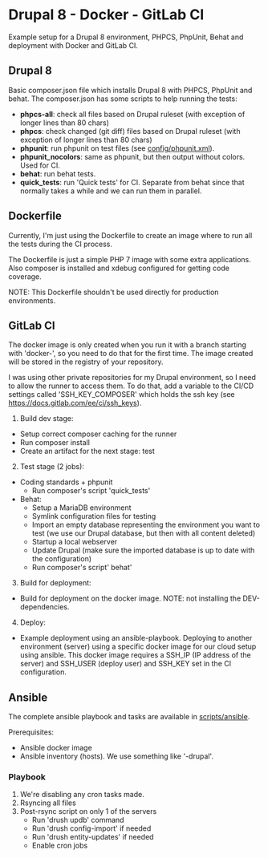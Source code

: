 # Drupal 8 - Docker - GitLab CI
Example setup for a Drupal 8 environment, PHPCS, PhpUnit, Behat and
deployment with Docker and GitLab CI.

## Drupal 8
Basic composer.json file which installs Drupal 8 with PHPCS, PhpUnit and behat.
The composer.json has some scripts to help running the tests:

* **phpcs-all**: check all files based on Drupal ruleset (with exception of longer lines than 80 chars)
* **phpcs**: check changed (git diff) files based on Drupal ruleset (with exception of longer lines than 80 chars)
* **phpunit**: run phpunit on test files (see [config/phpunit.xml](config/phpunit.xml)).
* **phpunit_nocolors**: same as phpunit, but then output without colors. Used for CI.
* **behat**: run behat tests.
* **quick_tests**: run 'Quick tests' for CI. Separate from behat since that normally takes a while and we can run them in parallel.

## Dockerfile
Currently, I'm just using the Dockerfile to create an image where to run all the tests during the CI process.

The Dockerfile is just a simple PHP 7 image with some extra applications. Also composer is installed and xdebug configured
for getting code coverage.

NOTE: This Dockerfile shouldn't be used directly for production environments.

## GitLab CI
The docker image is only created when you run it with a branch starting with 'docker-', so you need to do that for the first time.
The image created will be stored in the registry of your repository.

I was using other private repositories for my Drupal environment, so I need to allow the runner to access them. To do that, 
add a variable to the CI/CD settings called 'SSH_KEY_COMPOSER' which holds the ssh key (see https://docs.gitlab.com/ee/ci/ssh_keys).

1. Build dev stage:
  - Setup correct composer caching for the runner
  - Run composer install
  - Create an artifact for the next stage: test

2. Test stage (2 jobs):
* Coding standards + phpunit
  - Run composer's script 'quick_tests'
* Behat:
  - Setup a MariaDB environment
  - Symlink configuration files for testing
  - Import an empty database representing the environment you want to test (we use our Drupal database, but then with all content deleted)
  - Startup a local webserver
  - Update Drupal (make sure the imported database is up to date with the configuration)
  - Run composer's script' behat'

3. Build for deployment:
  - Build for deployment on the docker image.
    NOTE: not installing the DEV-dependencies.

4. Deploy:
  - Example deployment using an ansible-playbook.
    Deploying to another environment (server) using a specific docker image for our cloud setup using ansible.
    This docker image requires a SSH_IP (IP address of the server) and SSH_USER (deploy user) and SSH_KEY set in the
    CI configuration.

## Ansible
The complete ansible playbook and tasks are available in [scripts/ansible](scripts/ansible).

Prerequisites:
  - Ansible docker image
  - Ansible inventory (hosts). We use something like '<env>-drupal'. 

### Playbook
1. We're disabling any cron tasks made.
2. Rsyncing all files
3. Post-rsync script on only 1 of the servers
   - Run 'drush updb' command
   - Run 'drush config-import' if needed
   - Run 'drush entity-updates' if needed
   - Enable cron jobs
